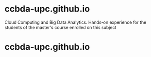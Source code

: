 # ccbda-upc.github.io
Cloud Computing and Big Data Analytics. Hands-on experience for the students of the master's course enrolled on this subject
# ccbda-upc.github.io
